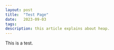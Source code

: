 ```yaml
---
layout: post
title:  "Test Page"
date:   2023-09-03 
tags: 
description: this article explains about heap.
---
```

This is a test.